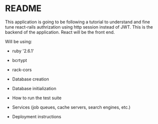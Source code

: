 # README

This application is going to be following a tutorial to understand and fine tune react-rails authrization using http session instead of JWT. This is the backend of the application. React will be the front end.

Will be using:

- ruby '2.6.1'

- bcrtypt

- rack-cors

- Database creation

- Database initialization

- How to run the test suite

- Services (job queues, cache servers, search engines, etc.)

- Deployment instructions

